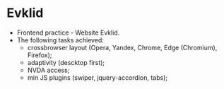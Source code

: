 # Evklid
- Frontend practice - Website Evklid.
- The following tasks achieved:
    * crossbrowser layout (Opera, Yandex, Chrome, Edge (Chromium), Firefox);
    * adaptivity (descktop first);
    * NVDA access;
    * min JS plugins (swiper, jquery-accordion, tabs);
